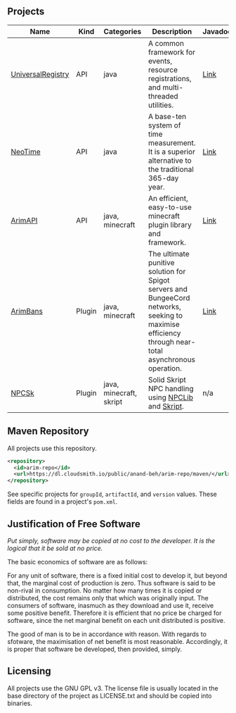 ## Projects

| Name                                                     | Kind   | Categories                | Description                                                                                                                                          | Javadoc                                                  |
|----------------------------------------------------------|--------|-------------------------|------------------------------------------------------------------------------------------------------------------------------------------------------|----------------------------------------------------------|
| [UniversalRegistry](https://github.com/A248/UniversalRegistry)            | API    | java                    | A common framework for events, resource registrations, and multi-threaded utilities.                                                                 | [Link](https://git.arim.space/javadoc/UniversalRegistry) |
| [NeoTime](https://github.com/A248/NeoTime/)              | API    | java                    | A base-ten system of time measurement. It is a superior alternative to the traditional 365-day year.                                                 | [Link](https://git.arim.space/javadoc/NeoTime)           |
| [ArimAPI](https://github.com/A248/ArimAPI)               | API    | java, minecraft         | An efficient, easy-to-use minecraft plugin library and framework.                                                                                    | [Link](https://git.arim.space/javadoc/ArimAPI)           |
| [ArimBans](https://github.com/A248/ArimBans)             | Plugin | java, minecraft         | The ultimate punitive solution for Spigot servers and BungeeCord networks, seeking to maximise efficiency through near-total asynchronous operation. | [Link](https://git.arim.space/javadoc/ArimBans)          |
| [NPCSk](https://github.com/A248/NPCSk)                   | Plugin | java, minecraft, skript | Solid Skript NPC handling using [NPCLib](https://github.com/JitseB/NPCLib/) and [Skript](https://github.com/SkriptLang/Skript/).                     | n/a                                                      |

## Maven Repository

All projects use this repository.

``` xml
<repository>
  <id>arim-repo</id>
  <url>https://dl.cloudsmith.io/public/anand-beh/arim-repo/maven/</url>
</repository>
```

See specific projects for `groupId`, `artifactId`, and `version` values. These fields are found in a project's `pom.xml`.

## Justification of Free Software

*Put simply, software may be copied at no cost to the developer. It is the logical that it be sold at no price.*

The basic economics of software are as follows:

For any unit of software, there is a fixed initial cost to develop it, but beyond that, the marginal cost of production is zero. Thus software is said to be non-rival in consumption. No matter how many times it is copied or distributed, the cost remains only that which was originally input. The consumers of software, inasmuch as they download and use it, receive some positive benefit. Therefore it is efficient that no price be charged for software, since the net marginal benefit on each unit distributed is positive.

The good of man is to be in accordance with reason. With regards to sfotware, the maximisation of net benefit is most reasonable. Accordingly, it is proper that software be developed, then provided, simply.

## Licensing

All projects use the GNU GPL v3. The license file is usually located in the base directory of the project as LICENSE.txt and should be copied into binaries.
